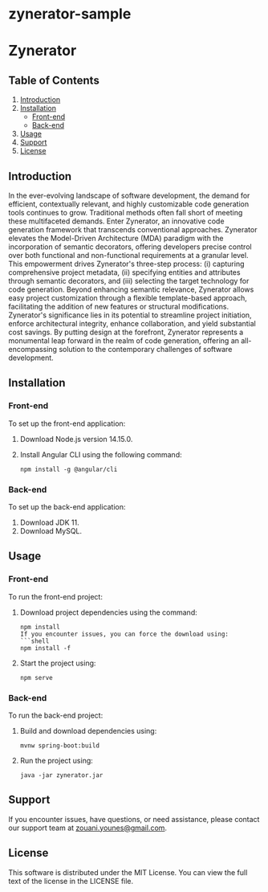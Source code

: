 # zynerator-sample

# Zynerator

## Table of Contents

1. [Introduction](#introduction)
2. [Installation](#installation)
   - [Front-end](#front-end)
   - [Back-end](#back-end)
3. [Usage](#usage)
4. [Support](#support)
5. [License](#license)

## Introduction

In the ever-evolving landscape of software development, the demand for efficient, contextually relevant, and highly customizable code generation tools continues to grow. Traditional methods often fall short of meeting these multifaceted demands. Enter Zynerator, an innovative code generation framework that transcends conventional approaches. Zynerator elevates the Model-Driven Architecture (MDA) paradigm with the incorporation of semantic decorators, offering developers precise control over both functional and non-functional requirements at a granular level. This empowerment drives Zynerator's three-step process: (i) capturing comprehensive project metadata, (ii) specifying entities and attributes through semantic decorators, and (iii) selecting the target technology for code generation. Beyond enhancing semantic relevance, Zynerator allows easy project customization through a flexible template-based approach, facilitating the addition of new features or structural modifications. Zynerator's significance lies in its potential to streamline project initiation, enforce architectural integrity, enhance collaboration, and yield substantial cost savings. By putting design at the forefront, Zynerator represents a monumental leap forward in the realm of code generation, offering an all-encompassing solution to the contemporary challenges of software development.

## Installation

### Front-end

To set up the front-end application:

1. Download Node.js version 14.15.0.
2. Install Angular CLI using the following command:

   ```shell
   npm install -g @angular/cli

### Back-end

To set up the back-end application:

1. Download JDK 11.
2. Download MySQL.

## Usage

### Front-end

To run the front-end project:

1. Download project dependencies using the command:
   ```shell
   npm install
   If you encounter issues, you can force the download using:
   ```shell
   npm install -f
2. Start the project using:
   ```shell
   npm serve

### Back-end

To run the back-end project:

1. Build and download dependencies using:
   ```shell
   mvnw spring-boot:build
2. Run the project using:
   ```shell
   java -jar zynerator.jar

## Support

If you encounter issues, have questions, or need assistance, please contact our support team at zouani.younes@gmail.com.

## License

This software is distributed under the MIT License. You can view the full text of the license in the LICENSE file.


